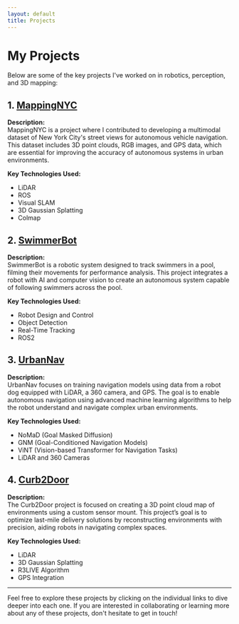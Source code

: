 ```yaml
---
layout: default
title: Projects
---
```


# My Projects

Below are some of the key projects I've worked on in robotics, perception, and 3D mapping:

## 1. [MappingNYC](projects/mappingnyc/index.md)
**Description:**  
MappingNYC is a project where I contributed to developing a multimodal dataset of New York City's street views for autonomous vehicle navigation. This dataset includes 3D point clouds, RGB images, and GPS data, which are essential for improving the accuracy of autonomous systems in urban environments.

**Key Technologies Used:**
- LiDAR
- ROS
- Visual SLAM
- 3D Gaussian Splatting
- Colmap

## 2. [SwimmerBot](projects/swimmerbot/index.md)
**Description:**  
SwimmerBot is a robotic system designed to track swimmers in a pool, filming their movements for performance analysis. This project integrates a robot with AI and computer vision to create an autonomous system capable of following swimmers across the pool.

**Key Technologies Used:**
- Robot Design and Control
- Object Detection
- Real-Time Tracking
- ROS2

## 3. [UrbanNav](projects/urbannav/index.md)
**Description:**  
UrbanNav focuses on training navigation models using data from a robot dog equipped with LiDAR, a 360 camera, and GPS. The goal is to enable autonomous navigation using advanced machine learning algorithms to help the robot understand and navigate complex urban environments.

**Key Technologies Used:**
- NoMaD (Goal Masked Diffusion)
- GNM (Goal-Conditioned Navigation Models)
- ViNT (Vision-based Transformer for Navigation Tasks)
- LiDAR and 360 Cameras

## 4. [Curb2Door](projects/curb2door/index.md)
**Description:**  
The Curb2Door project is focused on creating a 3D point cloud map of environments using a custom sensor mount. This project’s goal is to optimize last-mile delivery solutions by reconstructing environments with precision, aiding robots in navigating complex spaces.

**Key Technologies Used:**
- LiDAR
- 3D Gaussian Splatting
- R3LIVE Algorithm
- GPS Integration

---

Feel free to explore these projects by clicking on the individual links to dive deeper into each one. If you are interested in collaborating or learning more about any of these projects, don't hesitate to get in touch!
